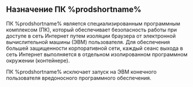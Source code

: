 ## Назначение ПК %prodshortname%

ПК %prodshortname% является специализированным программным комплексом (ПК), который обеспечивает безопасность работы при доступе в сеть Интернет путем изоляции браузера от электронной вычислительной машины (ЭВМ) пользователя. Для обеспечения большей защищенности корпоративной сети, каждый сеанс выхода в сеть Интернет выполняется в отдельном изолированном программном окружении (контейнере).

ПК %prodshortname% исключает запуск на ЭВМ конечного пользователя вредоносного программного обеспечения.

